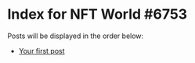 # Index for NFT World #6753
Posts will be displayed in the order below:

- [Your first post](./001-first.md)

